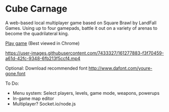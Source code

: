 Cube Carnage
========

A web-based local multiplayer game based on Square Brawl by LandFall Games.
Using up to four gamepads, battle it out on a variety of arenas to become the quadrilateral king.

[Play game](https://raw.githack.com/jhodk/CubeCarnage/master/game.html)
(Best viewed in Chrome)



https://user-images.githubusercontent.com/7433327/161277883-f3f70459-a61d-42fc-9348-6fb213f5ccf4.mp4



Optional: Download recommended font http://www.dafont.com/youre-gone.font

To Do:

- Menu system: Select players, levels, game mode, weapons, powerups
- In-game map editor
- Multiplayer? Socket.io/node.js
